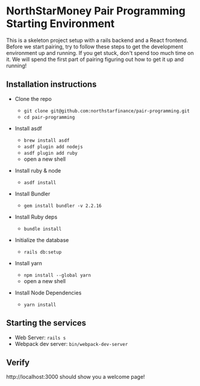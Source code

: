 # NorthStarMoney Pair Programming Starting Environment

This is a skeleton project setup with a rails backend and a React frontend.
Before we start pairing, try to follow these steps to get the development environment up and running.
If you get stuck, don't spend too much time on it. We will spend the first part of pairing figuring out how to get
it up and running!

## Installation instructions

- Clone the repo

  - `git clone git@github.com:northstarfinance/pair-programming.git`
  - `cd pair-programming`

- Install asdf

  - `brew install asdf`
  - `asdf plugin add nodejs`
  - `asdf plugin add ruby`
  - open a new shell

- Install ruby & node

  - `asdf install`

- Install Bundler

  - `gem install bundler -v 2.2.16`

- Install Ruby deps

  - `bundle install`

- Initialize the database

  - `rails db:setup`

- Install yarn

  - `npm install --global yarn`
  - open a new shell

- Install Node Dependencies
  - `yarn install`

## Starting the services

- Web Server: `rails s`
- Webpack dev server: `bin/webpack-dev-server`

## Verify

http://localhost:3000 should show you a welcome page!
